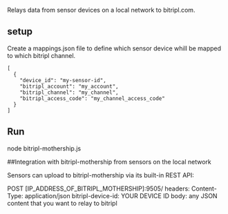 Relays data from sensor devices on a local network to bitripl.com.



## setup

Create a mappings.json file to define which sensor device whill be mapped to which bitripl channel.

```
[
  {
    "device_id": "my-sensor-id",
    "bitripl_account": "my_account",
    "bitripl_channel": "my_channel",
    "bitripl_access_code": "my_channel_access_code"
  }
]
```

## Run

node bitripl-mothership.js

##Integration with bitripl-mothership from sensors on the local network

Sensors can upload to bitripl-mothership via its built-in REST API:

POST [IP_ADDRESS_OF_BITRIPL_MOTHERSHIP]:9505/
  headers: 
    Content-Type: application/json
    bitripl-device-id: YOUR DEVICE ID
  body:
    any JSON content that you want to relay to bitripl
